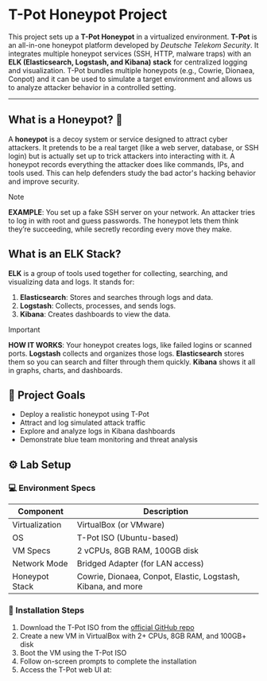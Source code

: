 # T-Pot Honeypot Project

This project sets up a **T-Pot Honeypot** in a virtualized environment. **T-Pot** is an all-in-one honeypot platform developed by *Deutsche Telekom Security*. It integrates multiple honeypot services (SSH, HTTP, malware traps) with an **ELK (Elasticsearch, Logstash, and Kibana) stack** for centralized logging and visualization. T-Pot bundles multiple honeypots (e.g., Cowrie, Dionaea, Conpot) and it can be used to simulate a target environment and allows us to analyze attacker behavior in a controlled setting.

---

## What is a Honeypot? 🍯

A **honeypot** is a decoy system or service designed to attract cyber attackers. It pretends to be a real target (like a web server, database, or SSH login) but is actually set up to trick attackers into interacting with it. A honeypot records everything the attacker does like commands, IPs, and tools used. This can help defenders study the bad actor's hacking behavior and improve security.

> [!NOTE]
> **EXAMPLE**: You set up a fake SSH server on your network. An attacker tries to log in with root and guess passwords. The honeypot lets them think they’re succeeding, while secretly recording every move they make.

## What is an ELK Stack?

**ELK** is a group of tools used together for collecting, searching, and visualizing data and logs. It stands for:

1. **Elasticsearch**:	Stores and searches through logs and data.
2. **Logstash**:	Collects, processes, and sends logs.
3. **Kibana**:	Creates dashboards to view the data.


> [!IMPORTANT]
> **HOW IT WORKS**: Your honeypot creates logs, like failed logins or scanned ports. **Logstash** collects and organizes those logs. **Elasticsearch** stores them so you can search and filter through them quickly. **Kibana** shows it all in graphs, charts, and dashboards.



## 📌 Project Goals

- Deploy a realistic honeypot using T-Pot
- Attract and log simulated attack traffic
- Explore and analyze logs in Kibana dashboards
- Demonstrate blue team monitoring and threat analysis

## ⚙️ Lab Setup

### 💻 Environment Specs

| Component          | Description                       |
|--------------------|-----------------------------------|
| Virtualization     | VirtualBox (or VMware)            |
| OS                 | T-Pot ISO (Ubuntu-based)          |
| VM Specs           | 2 vCPUs, 8GB RAM, 100GB disk       |
| Network Mode       | Bridged Adapter (for LAN access)  |
| Honeypot Stack     | Cowrie, Dionaea, Conpot, Elastic, Logstash, Kibana, and more |

### 🔽 Installation Steps

1. Download the T-Pot ISO from the [official GitHub repo](https://github.com/telekom-security/tpotce/releases)
2. Create a new VM in VirtualBox with 2+ CPUs, 8GB RAM, and 100GB+ disk
3. Boot the VM using the T-Pot ISO
4. Follow on-screen prompts to complete the installation
5. Access the T-Pot web UI at:

